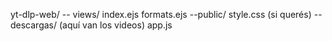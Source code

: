 yt-dlp-web/
-- views/
    index.ejs
    formats.ejs
--public/
    style.css (si querés)
--descargas/   (aquí van los videos)
  app.js
